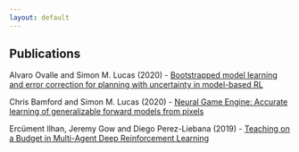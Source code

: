 ```yaml
---
layout: default
---
```


## Publications

Alvaro Ovalle and Simon M. Lucas (2020) - [Bootstrapped model learning and error correction for planning with uncertainty in model-based RL](https://arxiv.org/abs/2004.07155)

Chris Bamford and Simon M. Lucas (2020) - [Neural Game Engine: Accurate learning of generalizable forward models from pixels](https://arxiv.org/abs/2003.10520)

Ercüment Ilhan, Jeremy Gow and Diego Perez-Liebana (2019) - [Teaching on a Budget in Multi-Agent Deep Reinforcement Learning](https://arxiv.org/abs/1905.01357)